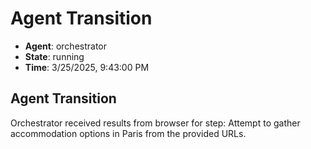 # Agent Transition

- **Agent**: orchestrator
- **State**: running
- **Time**: 3/25/2025, 9:43:00 PM

## Agent Transition

Orchestrator received results from browser for step: Attempt to gather accommodation options in Paris from the provided URLs.

